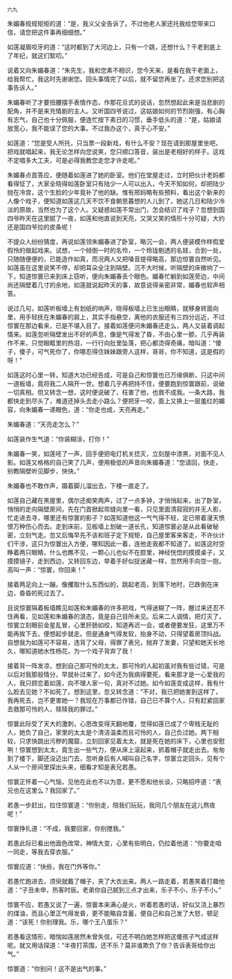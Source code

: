     六九 

   朱媚春规规矩矩的道：“是，我义父全告诉了。不过他老人家还托我给您带来口信，请您把这件事再细细想。”

   如莲凝眉咬牙的道：“这时都到了大河边上，只有一个跳，还想什么？干老到底上了年纪，就这们絮叨。”

   说着又向朱媚春道：“朱先生，我和您素不相识，您今天来，是看在我干老面上，给我帮忙，我这时先谢谢您。回头事情完了以后，就不留您再坐了。还求您别把这事告诉人。”

   朱媚春听了才要扭腰摆手表情作态，作那花旦式的说话，忽然想起此来是当悲剧的配角，并不是来充情剧的主人。又听国四爷说过，这姑娘如何的节烈刚强，有心胸有志气，自己也十分佩服，便连忙按下素日的习惯，垂手低头的道：“是，姑娘请放宽心，我不能误了您的大事。不过我办这个，真于心不安。”

   如莲道：“您是受人所托，只当票一段新戏，有什么不安？现在请到那屋里坐吧，把戏就唱起来，我无论怎样向您说笑，您只顺口答音，装出是老相好的样子。这戏不定唱多大工夫，可是必得我教您走您才许走呢。”

   朱媚春点首答应，便随着如莲进了她的卧室。他们在堂屋走过，立时把伙计老妈都看得怔了，大家全晓得如莲卧室只有陆少一人可以出入，今天不知如何，却把陆少抛在冷宫，这个生脸的少年竟补了他的缺。惟有邢妈略有些预料，看出这个新来的人像个戏子，便知道如莲这几天不饮不食朝思暮想的人儿到了，她这几日和陆少冷淡的原故，当然也为了这个人。又疑惑如莲不常出门，怎会结识了戏子？忽想到国四爷昨天在这里腻了一夜，如莲和他直说到天亮，又哭又笑的情形十分可疑，大约还是国四爷拉的皮条呢！

   不提众人纷纷猜度，再说如莲领朱媚春进了卧室，略沉一会，两人便装模作样假爱假怜的做起戏来。试想，一个倾倒一时的名伶，一个玲珑剔透的名妓，合到一处，只随随便便的，已能造作如真，而况两人又把嗓音提得略高，那边惊寰自然听见。如莲虽在这里说笑不停，却把耳朵全注到隔壁。沉不大时候，听隔壁的床微响了一下，知道惊寰已来到床上窃听，便向朱媚春丢个眼色。媚春忙躺到如莲旁边，中间尚还隔壁着几寸的余地，如莲就说起昨天的事，故意说得亲密非常，媚春也软声相答。

   说过几句，如莲听板墙上有划纸的响声，晓得板墙上已生出眼睛，就移身转面向里，用手轻抚在朱媚春的肩上，其实手指悬空，离他的衣服还有三四分远近，不过惊寰在那边看来，已是不堪入目了。接着如莲便问朱媚春还走么，两人又装着调起情来。如莲忽听隔壁发出不好的声息，像是气得发了昏，不由心里一颤，几乎再装作不来，只觉眼眶里的热泪，一行行向肚里坠落，把心都烫得奇痛，暗叫道：“傻子，傻子，可气死你了，你哪忍得住妹妹跟旁人这样，哥哥，你不知道，这是假的呀！”

   如莲这时心里一转，知道大功已经告成，可是自己和惊寰也已万缘俱断，只这中间一道板墙，竟将我二人隔开一世。想着几乎再把持不住，便要跑到惊寰跟前，说破一切真相。但又转念一想，这时便说破了，枉害了他，也救不成我。一条大路，我都快走到尽头了，难道还掉头去走小路么？便把牙一咬，面上又换上一层羞红的媚容，向朱媚春一递眼色，道：“你走也成，天亮再走。”

   朱媚春道：“天亮走怎么？”

   如莲装作生气道：“你装糊涂，打你！”

   朱媚春一笑，如莲呸了一声，回手便把电灯机关捻灭，立刻屋中漆黑，对面不见人影。如莲又格格的自己笑了几声，便用极低的声音向朱媚春道：“您请回，快走，别教隔壁听见脚步，快快。”

   朱媚春也不敢作声，蹑着脚儿溜出去，下楼一直走了。

   如莲自己藏在黑屋里，偶尔还痴笑两声，过了一点多钟，才悄悄起来，出了卧室，悄悄的走向隔壁房间，先在门首掀起帘缝向里一看，只见里面清寂寂的并无人影，忙走进去寻，哪里还有惊寰的影子？如莲知道他这一气气得不轻，定已带着漫天愤恨万种伤心而去。走到床前，见板墙上划破一道长孔，知道惊寰必是从此看破秘密，立刻气走。忽又后悔早先不该和班子定下规矩，自己屋里客来客走，不许伙计们干涉，这只为惊寰出入方便，哪知因此一着，连他走我都不知道了。如莲这时空睁着两只眼睛，什么也瞧不见，一颗心儿也似不在腔里，神经恍惚的摸摸桌子，又摸摸镜子，走到西边，又转回东边，举着手好似捉迷藏一样，忽然用手向空一抱，高叫一声：“惊寰，你回来！”

   接着两足向上一蹦，像攫取什么东西似的，跳起老高，到落下地时，已跌倒在床边，昏昏的死过去了。

   且说惊寰隔着板墙瞧见如莲和朱媚春的许多把戏，气得迷糊了一阵，醒过来还忍不住再看，见如莲和朱媚春的浪态，竟是自己目所未见。后来二人调情，把灯灭了，惊寰立刻眼前金星乱冒，心里肝肠如绞，知道再迟一会，或者便要发狂，这里万不能再挨下去，便想起步就走。但是通身气得发软，抬身不动，只得望着房顶抖战。自想我为如莲可不容易，违背了父母，得罪了表兄，抛弃了发妻，只望和她天长地久，哪知道她水性杨花，为一个戏子背弃了我！

   接着背一阵发凉，想到自己那可怜的太太，那可怜的人起初虽对我有些过错，可是以后对我那般情分，早就补过来了，如今还为我病得要死，看来那才是一心爱我的人，我只顾恋着如莲，向不理人家一句，真对不过她。如今如莲变成这样，我有什么脸去见她？不如死了。想到这里，忽又转念道：“不对，我已把她害到这样了，我再死去，岂不更害她一？我现在万事都已作错，自己已不算个人，只有赶紧回家去救那可怜的人，赎赎我的罪过。”

   惊寰此际受了天大的激刺，心思改变得天翻地覆，觉得如莲已成了个卑贱无耻的人，她负了自己，家里的太太是个清洁温柔而且可怜的人，自己负过她。两下相较，只求快跳出污秽的魔窟，立刻回家见着太太，就是死在她的床下，心里也安慰咧！惊寰想到太太，竟生出一些气力，便从床上滚起来，抓着帽子就走出去。匆匆到了楼下，脚还没迈出门去，忽听身后有人喊叫自己名字，惊寰立定回头，见有个人从一个房间里探出头来，细看才知是表兄若愚。

   惊寰正怀着一心气恼，见他在此也不以为意，更不愿和他长谈，只略招呼道：“表兄也在这里么？我回家了。”

   若愚一步赶出，拉住惊寰道：“你别走，陪我们玩玩，我同几个朋友在这儿熬夜呢！”

   惊寰挣扎道：“不成，我要回家，你别搅我。”

   若愚此际已看出他面色改常，神情大变，心里有些明白，仍拉着他道：“你要走咱一同走，等我去穿衣服。”

   惊寰应道：“快些，我在门外等你。”

   若愚忙跑进去，须臾就戴了帽子，夹了大衣出来。两人一路走着，若愚笑着打趣他道：“子丑未申，热客时辰。老弟你自己腻到三点才出来，乐子不小，乐子不小。”

   惊寰不应，若愚又说了一遍，惊寰本来满心是火，听着若愚的话，好似又浇上暴烈的煤油，而且心里正气得发昏，更不能略自含蓄，便自己和自己发了大怒，顿足道：“该死！你别理我。乐，哪个王八蛋乐？”

   若愚看这情形，暗惴如莲居然未曾失信，可还不明白她怎样把这傻孩子气成这样呢。就又用话探道：“半夜打茶围，还不乐？莫非谁欺负了你？告诉表哥给你出气。”

   惊寰道：“你别问！这不是出气的事。”

